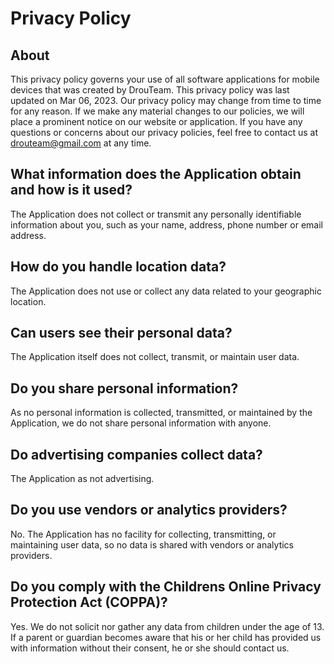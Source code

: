 # Privacy Policy

## About
This privacy policy governs your use of all software applications for mobile
devices that was created by DrouTeam. This privacy policy was last
updated on Mar 06, 2023. Our privacy policy may change from time to
time for any reason. If we make any material changes to our policies,
we will place a prominent notice on our website or application. If you
have any questions or concerns about our privacy policies, feel free to
contact us at drouteam@gmail.com at any time.</p>


## What information does the Application obtain and how is it used?
The Application does not collect or transmit any personally identifiable information about you, such as your name, address, phone number or email address.

## How do you handle location data?
The Application does not use or collect any data related to your geographic location.

## Can users see their personal data?
The Application itself does not collect, transmit, or maintain user data.

## Do you share personal information?
As no personal information is collected, transmitted, or maintained by the Application, we do not share personal information with anyone.

## Do advertising companies collect data?
The Application as not advertising.

## Do you use vendors or analytics providers?
No. The Application has no facility for collecting, transmitting, or maintaining user data, so no data is shared with vendors or analytics providers.

## Do you comply with the Childrens Online Privacy Protection Act (COPPA)?
Yes. We do not solicit nor gather any data from children under the age of 13. If a parent or guardian becomes aware that his or her child has provided us with information without their consent, he or she should contact us.
